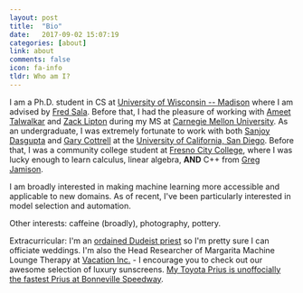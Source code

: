 ```yaml
---
layout: post
title:  "Bio"
date:   2017-09-02 15:07:19 
categories: [about]
link: about
comments: false
icon: fa-info
tldr: Who am I?
---
```

<!--#### Hi, I'm Nick!-->

I am a Ph.D. student in CS at [University of Wisconsin -- Madison][wisc] where I am advised by [Fred Sala][fred]. Before that, I had the pleasure of working with [Ameet Talwalkar][ameet] and [Zack Lipton][zack] during my MS at [Carnegie Mellon University][cmu]. As an undergraduate, I was extremely fortunate to work with both [Sanjoy Dasgupta][sanjoy] and [Gary Cottrell][gary] at the [University of California, San Diego][ucsd]. Before that, I was a community college student at [Fresno City College][fcc], where I was lucky enough to learn calculus, linear algebra, **AND** C++ from [Greg Jamison][greg]. 

I am broadly interested in making machine learning more accessible and applicable to new domains. As of recent, I've been particularly interested in model selection and automation. 

Other interests: caffeine (broadly), photography, pottery. 

Extracurricular: I'm an [ordained Dudeist priest][dude] so I'm pretty sure I can officiate weddings. I'm also the Head Researcher of Margarita Machine Lounge Therapy at [Vacation Inc.][vacation] - I encourage you to check out our awesome selection of luxury sunscreens. [My Toyota Prius is unoffocially the fastest Prius at Bonneville Speedway][prius]. 

<!--DnD class (homebrew rules): `Wizard/Bard/Cobbler` hybrid.  -->
<!--"`My key to dealing with stress is simple:` `just stay cool and stay focused.`" -Ashton Eaton (cheesy quote courtesy of the first Google search result for 'cool quotes').-->

<!-- Looking to be a more stealthy internetgoer? [Consider opting out of Google Analytics.][analytics] -->
<!--more-->

[fred]: https://pages.cs.wisc.edu/~fredsala/
[ameet]: http://www.cs.cmu.edu/~atalwalk/
[zack]: http://zacklipton.com
[sanjoy]: https://cseweb.ucsd.edu/~dasgupta/
[gary]: https://cseweb.ucsd.edu/~gary/
[greg]: https://greg.jamison.cc/home.php

[prius]: https://www.instagram.com/p/CQIVWAxg4NX/

[fcc]: https://www.fresnocitycollege.edu
[ucsd]: https://ucsd.edu/
[cmu]: https://www.cmu.edu/
[wisc]: https://www.cs.wisc.edu
[vacation]: https://www.vacation.inc
[dude]: https://dudeism.com
[unifyid]: https://unify.id/
[amazonai]: https://aws.amazon.com/
[teradata]: http://www.teradata.com/
[cottrell]: http://cseweb.ucsd.edu/groups/guru/
[comeback]: https://the-comeback-community.appspot.com/
[dsc]: http://dsc.ucsd.edu/
[tesc]: http://tesc.ucsd.edu/
[ds3]: http://ds3.ucsd.edu/
[tbp]: http://tbp.ucsd.edu/
[contact]: /#contact
[NeurIPS]: http://papers.nips.cc/paper/7651-learning-from-discriminative-feature-feedback.pdf
[CRA]: https://cra.org/about/awards/outstanding-undergraduate-researcher-award/#2019
[analytics]: https://support.google.com/analytics/answer/181881?hl=en
